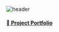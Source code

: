 ![header](https://capsule-render.vercel.app/api?type=cylinder&text=JiYoun's__Portfolio&height=200&color=c2f4f5&fontColor=ffffff&animation=twinklin)

#### :link:[ Project Portfolio ](포트폴리오_김지윤.pdf)

